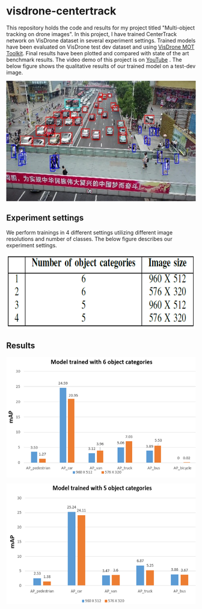 # visdrone-centertrack
This repository holds the code and results for my project titled "Multi-object tracking on drone images". In this project, I have trained CenterTrack network on VisDrone dataset in several experiment settings. Trained models have been evaluated on VisDrone test dev dataset and using [VisDrone MOT Toolkit](https://github.com/VisDrone/VisDrone2018-MOT-toolkit.git). Final results have been plotted and compared with state of the art benchmark results. The video demo of this project is on [YouTube](https://www.youtube.com/watch?v=q1-l-brHvgU&ab_channel=ArslanSiddique) . The below figure shows the qualitative results of our trained model on a test-dev image.
<p align="center">
  <img width="600" height="320" src="https://github.com/hafizas101/visdrone-centertrack/blob/master/images/demo3.jpg">
</p>

## Experiment settings
We perform trainings in 4 different settings utilizing different image resolutions and number of classes. The below figure describes our experiment settings.
<p align="center">
  <img width="500" height="200" src="https://github.com/hafizas101/visdrone-centertrack/blob/master/images/exp_settings.PNG">
</p>

## Results
<p align="center">
  <img width="600" height="320" src="https://github.com/hafizas101/visdrone-centertrack/blob/master/images/mAP_1.PNG">
</p>
<p align="center">
  <img width="600" height="320" src="https://github.com/hafizas101/visdrone-centertrack/blob/master/images/mAP_2.PNG">
</p>
